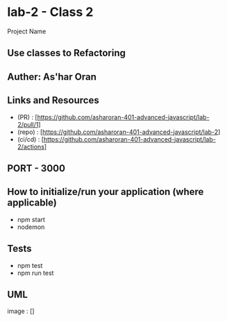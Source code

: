 
# lab-2 - Class 2

Project Name
## Use classes to Refactoring
## Auther: As'har Oran

## Links and Resources
* (PR) : [https://github.com/asharoran-401-advanced-javascript/lab-2/pull/1]
* (repo) : [https://github.com/asharoran-401-advanced-javascript/lab-2]
* (ci/cd) : [https://github.com/asharoran-401-advanced-javascript/lab-2/actions]



## PORT - 3000

## How to initialize/run your application (where applicable)
* npm start
* nodemon
## Tests
* npm test 
* npm run test 
## UML
image : []